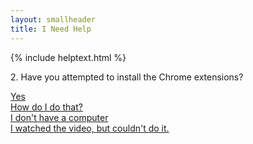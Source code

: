 ```yaml
---
layout: smallheader
title: I Need Help
---
```


{% include helptext.html %}

<p class="h3 mb-4">2. Have you attempted to install the Chrome extensions?</p>

<div class="row w-100 mb-5">
  <div class="col-12 col-md-6 col-lg-3 mb-3 mb-lg-1 d-flex align-items-stretch">
    <a class="btn btn-success btn-lg btn-block py-md-3 d-flex flex-sm-column align-items-center justify-content-left justify-content-sm-center" href="/help-3">Yes</a></div>
  <div class="col-12 col-md-6 col-lg-3 mb-3 mb-lg-1  d-flex align-items-stretch">
    <a class="btn btn-info btn-lg btn-block py-md-3 d-flex flex-sm-column align-items-center justify-content-center" href="/video">How do I do that?</a></div>
  <div class="col-12 col-md-6 col-lg-3 mb-3 mb-lg-1  d-flex align-items-stretch">
    <a class="btn btn-warning btn-lg btn-block py-md-3 d-flex flex-sm-column align-items-center justify-content-sm-center" href="/help-3b">I don't have a computer</a></div>
  <div class="col-12 col-md-6 col-lg-3 mb-3 mb-lg-1  d-flex align-items-stretch">
    <a class="btn btn-danger btn-lg btn-block py-md-3 d-flex flex-sm-column align-items-center justify-content-sm-center" href="/help-3b">I watched the video, but couldn't do it.</a></div>
</div>
